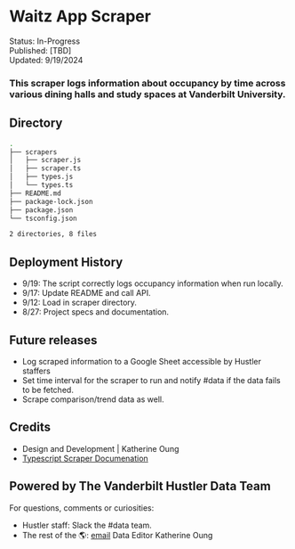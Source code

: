 # Waitz App Scraper
Status: In-Progress <br>
Published: [TBD] <br>
Updated: 9/19/2024 <br>
### This scraper logs information about occupancy by time across various dining halls and study spaces at Vanderbilt University. 

## Directory 
```bash
.
├── scrapers
│   ├── scraper.js
│   ├── scraper.ts
│   ├── types.js
│   └── types.ts
├── README.md
├── package-lock.json
├── package.json
└── tsconfig.json

2 directories, 8 files
```
 
## Deployment History
- 9/19: The script correctly logs occupancy information when run locally. 
- 9/17: Update README and call API.
- 9/12: Load in scraper directory.
- 8/27: Project specs and documentation.

## Future releases
- Log scraped information to a Google Sheet accessible by Hustler staffers
- Set time interval for the scraper to run and notify #data if the data fails to be fetched.
- Scrape comparison/trend data as well.

## Credits
- Design and Development | Katherine Oung
- [Typescript Scraper Documenation](https://docs.google.com/document/d/1j6-yFNOu9TEExcvicXXnnBYLl9vRy3UNEQ7kvFER2bY/)

## Powered by The Vanderbilt Hustler Data Team
For questions, comments or curiosities: 
- Hustler staff: Slack the #data team. 
- The rest of the 🌎: [email](mailto:katherine.oung@vanderbilt.edu) Data Editor Katherine Oung

